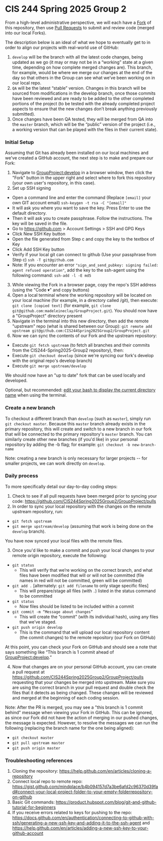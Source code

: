 # CIS 244 Spring 2025 Group 2

From a high-level administrative perspective, we will each have a [Fork](https://docs.github.com/en/get-started/quickstart/fork-a-repo) of this repository, then use [Pull Requests](https://docs.github.com/en/pull-requests/collaborating-with-pull-requests/proposing-changes-to-your-work-with-pull-requests/creating-a-pull-request?tool=webui) to submit and review code (merged into our local Forks). 

The description below is an ideal of what we hope to eventually get to in order to align our projects with real-world use of GitHub:
1. `develop` will be the branch with all the latest code changes, being updated as we go (it may or may not be in a “working” state at a given time, depending on how complete merged changes are). This branch, for example, would be where we merge our changes at the end of the day so that others in the Group can see what we’ve been working on in our local repo.
2. `QA` will be the latest “stable” version. Changes in this branch will be sourced from modifications in the develop branch, once those commits have been reviewed and are ready to be added to the other completed portions of the project (to be tested with the already completed project aspects to ensure that the new changes don’t break anything previously submitted).
3. Once changes have been QA tested, they will be merged from QA into the `master` branch, which will be the “public” version of the project (i.e., a working version that can be played with the files in their current state).

### Initial Setup

Assuming that Git has already been installed on our local machines and we've created a GitHub account, the next step is to make and prepare our Fork:
1. Navigate to [GroupProject:develop](https://github.com/CIS244Spring2025Group2/GroupProject/tree/develop) in a browser window, then click the "Fork" button in the upper right and select where to fork this repository (your own user's repository, in this case).
2. Set up SSH signing
 * Open a command line and enter the command (Replace `[email]` your own GIT account email) `ssh-keygen -t rsa -C "[email]"`
 * It will ask you where you want to save the key. Press Enter to use the default directory.
 * Then it will ask you to create passphrase. Follow the instructions. The key will be saved in the file.
 * Go to https://github.com  > Account Settings > SSH and GPG Keys
 * Click New SSH Key button
 * Open the file generated from Step c and copy the key to the textbox of Key
 * Click Add SSH Key button
 * Verify if your local git can connect to github (Use your passphrase from Step c) `ssh -T git@github.com`
 * Note: If you encounter an error `"sign_and_send_pubkey: signing failed: agent refused operation"`, add the key to the ssh-agent using the following command: `ssh-add -l -E md5`
3. While viewing the Fork in a browser page, copy the repo's SSH address (using the "Code ▾" and copy buttons)
4. Open a local terminal where the working repository will be located on your local machine (for example, in a directory called /git), then execute: `git clone [copied text]` (for example, `git clone git@github.com:madeleineclay/GroupProject.git`). You should now have a "GroupProject" directory present
5. Navigate in the terminal into this new directory, then add the remote "upstream" repo (what is shared between our Group): `git remote add upstream git@github.com:CIS244Spring2025Group2/GroupProject.git`
6. Now we can sync the contents of our Fork and the upstream repository: 
 * Execute `git fetch upstream` (to fetch all branches and their commits from the CIS244-Spring2025-Group2 repository), then:
 * Execute `git checkout develop`  (since we're syncing our fork's develop with the original repo's develop branch)
 * Execute `git merge upstream/develop`

We should now have an "up to date" fork that can be used locally and developed.

Optional, but recommended: [edit your bash to display the current directory name](https://grow.liferay.com/people/GIT+tips+and+tricks#section-GIT+tips+and+tricks-How+to+display+the+current+branch+name+in+your+prompt+on+Linux) when using the terminal.

### Create a new branch

To checkout a different branch than `develop` (such as `master`), simply run `git checkout master`. Because this `master` branch already exists in the primary repository, this will create and switch to a new branch in our fork that will be connected to the primary repository's `master` branch. You can similarly create other new branches (if you'd like) in your personal repository by adding the -b flag; for example: `git checkout -b new-branch-name`

Note: creating a new branch is only necessary for larger projects -- for smaller projects, we can work directly on `develop`.

### Daily process
To more specifically detail our day-to-day coding steps:
1. Check to see if all pull requests have been merged prior to syncing your code: https://github.com/CIS244Spring2025Group2/GroupProject/pulls
2. In order to sync your local repository with the changes on the remote upstream repository, run:

 * `git fetch upstream`
 * `git merge upstream/develop` (assuming that work is being done on the `develop` branch).

You have now synced your local files with the remote files.

3. Once you'd like to make a commit and push your local changes to your remote origin repository, execute the following:

* `git status`
  * This will verify that we’re working on the correct branch, and what files have been modified that will or will not be committed (file names in red will not be committed, green will be committed)
* `git add .` [alternately: `git add filename` to only stage specific files]
  * This will prepare/stage all files (with `.`) listed in the status command to be committed
* `git status`
  * Now files should be listed to be included within a commit
* `git commit -m “Message about changes”`
  * This will create the “commit” (with its individual hash), using any files that we’ve staged.
* `git push origin develop`
  * This is the command that will upload our local repository content (the commit changes) to the remote repository (our Fork on GitHub)

At this point, you can check your Fork on GitHub and should see a note that says something like “This branch is 1 commit ahead of [GroupProject:develop](https://github.com/CIS244Spring2025Group2/GroupProject).”

4. Now that changes are on your personal GitHub account, you can create a pull request at https://github.com/CIS244Spring2025Group2/GroupProject/pulls requesting that your changes be merged into upstream. Make sure you are using the correct branch in your pull request and double check the files that it detects as being changed. These changes will be reviewed and merged at the beginning of each coding session.

Note: After the PR is merged, you may see a "this branch is 1 commit behind" message when viewing your Fork in GitHub. This can be ignored, as since our Fork did not have the action of merging in our pushed changes, the message is expected. However, to resolve the messages we can run the following (replacing the branch name for the one being aligned):
* `git checkout master`
* `git pull upstream master`
* `git push origin master`

### Troubleshooting references
1. Cloning the repository: https://help.github.com/en/articles/cloning-a-repository
2. Connect local repo to remote repo: https://gist.github.com/mindplace/b4b094157d7a3be6afd2c96370d39fad#connect-your-local-project-folder-to-your-empty-folderrepository-on-github
3. Basic Git commands: https://product.hubspot.com/blog/git-and-github-tutorial-for-beginners
4. If you receive errors related to keys for pushing to the repo: https://docs.github.com/en/authentication/connecting-to-github-with-ssh/generating-a-new-ssh-key-and-adding-it-to-the-ssh-agent and https://help.github.com/en/articles/adding-a-new-ssh-key-to-your-github-account